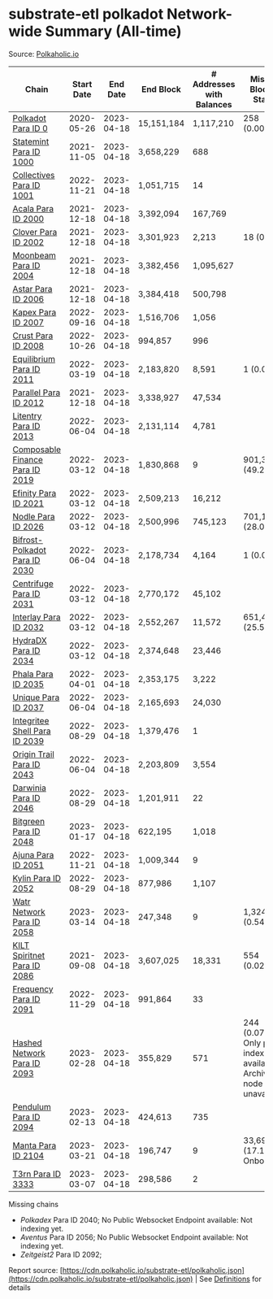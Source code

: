 # substrate-etl polkadot Network-wide Summary (All-time)

Source: [Polkaholic.io](https://polkaholic.io)


| Chain            | Start Date | End Date | End Block | # Addresses with Balances | Missing Blocks / Status |
| ---------------- | ---------- | ---------| --------- | ------------------------- | ----------------------- |
| [Polkadot Para ID 0](/polkadot/0-polkadot) | 2020-05-26 | 2023-04-18 | 15,151,184 |  1,117,210 | 258 (0.00%)  |
| [Statemint Para ID 1000](/polkadot/1000-statemint) | 2021-11-05 | 2023-04-18 | 3,658,229 |  688 |    |
| [Collectives Para ID 1001](/polkadot/1001-collectives) | 2022-11-21 | 2023-04-18 | 1,051,715 |  14 |    |
| [Acala Para ID 2000](/polkadot/2000-acala) | 2021-12-18 | 2023-04-18 | 3,392,094 |  167,769 |    |
| [Clover Para ID 2002](/polkadot/2002-clover) | 2021-12-18 | 2023-04-18 | 3,301,923 |  2,213 | 18 (0.00%)  |
| [Moonbeam Para ID 2004](/polkadot/2004-moonbeam) | 2021-12-18 | 2023-04-18 | 3,382,456 |  1,095,627 |    |
| [Astar Para ID 2006](/polkadot/2006-astar) | 2021-12-18 | 2023-04-18 | 3,384,418 |  500,798 |    |
| [Kapex Para ID 2007](/polkadot/2007-kapex) | 2022-09-16 | 2023-04-18 | 1,516,706 |  1,056 |    |
| [Crust Para ID 2008](/polkadot/2008-crust) | 2022-10-26 | 2023-04-18 | 994,857 |  996 |    |
| [Equilibrium Para ID 2011](/polkadot/2011-equilibrium) | 2022-03-19 | 2023-04-18 | 2,183,820 |  8,591 | 1 (0.00%)  |
| [Parallel Para ID 2012](/polkadot/2012-parallel) | 2021-12-18 | 2023-04-18 | 3,338,927 |  47,534 |    |
| [Litentry Para ID 2013](/polkadot/2013-litentry) | 2022-06-04 | 2023-04-18 | 2,131,114 |  4,781 |    |
| [Composable Finance Para ID 2019](/polkadot/2019-composable) | 2022-03-12 | 2023-04-18 | 1,830,868 |  9 | 901,367 (49.23%)  |
| [Efinity Para ID 2021](/polkadot/2021-efinity) | 2022-03-12 | 2023-04-18 | 2,509,213 |  16,212 |    |
| [Nodle Para ID 2026](/polkadot/2026-nodle) | 2022-03-12 | 2023-04-18 | 2,500,996 |  745,123 | 701,135 (28.03%)  |
| [Bifrost-Polkadot Para ID 2030](/polkadot/2030-bifrost-dot) | 2022-06-04 | 2023-04-18 | 2,178,734 |  4,164 | 1 (0.00%)  |
| [Centrifuge Para ID 2031](/polkadot/2031-centrifuge) | 2022-03-12 | 2023-04-18 | 2,770,172 |  45,102 |    |
| [Interlay Para ID 2032](/polkadot/2032-interlay) | 2022-03-12 | 2023-04-18 | 2,552,267 |  11,572 | 651,469 (25.53%)  |
| [HydraDX Para ID 2034](/polkadot/2034-hydradx) | 2022-03-12 | 2023-04-18 | 2,374,648 |  23,446 |    |
| [Phala Para ID 2035](/polkadot/2035-phala) | 2022-04-01 | 2023-04-18 | 2,353,175 |  3,222 |    |
| [Unique Para ID 2037](/polkadot/2037-unique) | 2022-06-04 | 2023-04-18 | 2,165,693 |  24,030 |    |
| [Integritee Shell Para ID 2039](/polkadot/2039-integritee-shell) | 2022-08-29 | 2023-04-18 | 1,379,476 |  1 |    |
| [Origin Trail Para ID 2043](/polkadot/2043-origintrail) | 2022-06-04 | 2023-04-18 | 2,203,809 |  3,554 |    |
| [Darwinia Para ID 2046](/polkadot/2046-darwinia) | 2022-08-29 | 2023-04-18 | 1,201,911 |  22 |    |
| [Bitgreen Para ID 2048](/polkadot/2048-bitgreen) | 2023-01-17 | 2023-04-18 | 622,195 |  1,018 |    |
| [Ajuna Para ID 2051](/polkadot/2051-ajuna) | 2022-11-21 | 2023-04-18 | 1,009,344 |  9 |    |
| [Kylin Para ID 2052](/polkadot/2052-kylin) | 2022-08-29 | 2023-04-18 | 877,986 |  1,107 |    |
| [Watr Network Para ID 2058](/polkadot/2058-watr) | 2023-03-14 | 2023-04-18 | 247,348 |  9 | 1,324 (0.54%)  |
| [KILT Spiritnet Para ID 2086](/polkadot/2086-kilt) | 2021-09-08 | 2023-04-18 | 3,607,025 |  18,331 | 554 (0.02%)  |
| [Frequency Para ID 2091](/polkadot/2091-frequency) | 2022-11-29 | 2023-04-18 | 991,864 |  33 |    |
| [Hashed Network Para ID 2093](/polkadot/2093-hashed) | 2023-02-28 | 2023-04-18 | 355,829 |  571 | 244 (0.07%) Only partial index available: Archive node unavailable |
| [Pendulum Para ID 2094](/polkadot/2094-pendulum) | 2023-02-13 | 2023-04-18 | 424,613 |  735 |    |
| [Manta Para ID 2104](/polkadot/2104-manta) | 2023-03-21 | 2023-04-18 | 196,747 |  9 | 33,698 (17.13%) Onboarding |
| [T3rn Para ID 3333](/polkadot/3333-t3rn) | 2023-03-07 | 2023-04-18 | 298,586 |  2 |    |

Missing chains


* *Polkadex* Para ID 2040; No Public Websocket Endpoint available: Not indexing yet.
* *Aventus* Para ID 2056; No Public Websocket Endpoint available: Not indexing yet.
* *Zeitgeist2* Para ID 2092; 

Report source: [https://cdn.polkaholic.io/substrate-etl/polkaholic.json](https://cdn.polkaholic.io/substrate-etl/polkaholic.json) | See [Definitions](/DEFINITIONS.md) for details
